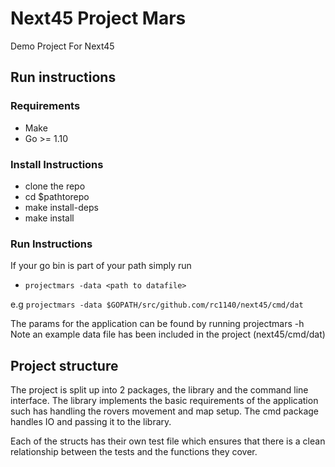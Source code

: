 # Next45 Project Mars
Demo Project For Next45

## Run instructions

### Requirements

* Make 
* Go >= 1.10

### Install Instructions

- clone the repo 
- cd $pathtorepo
- make install-deps
- make install

### Run Instructions

If your go bin is part of your path simply run

- `projectmars -data <path to datafile>`


e.g `projectmars -data $GOPATH/src/github.com/rc1140/next45/cmd/dat`

The params for the application can be found by running projectmars -h
Note an example data file has been included in the project (next45/cmd/dat)

## Project structure

The project is split up into 2 packages, the library and the command line interface.
The library implements the basic requirements of the application such has handling 
the rovers movement and map setup. The cmd package handles IO and passing it to the library.

Each of the structs has their own test file which ensures that there is a clean relationship
between the tests and the functions they cover.

